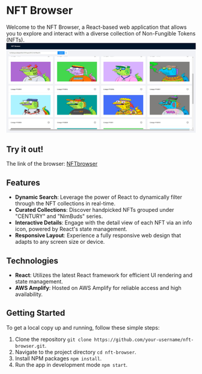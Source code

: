 # NFT Browser

Welcome to the NFT Browser, a React-based web application that allows you to explore and interact with a diverse collection of Non-Fungible Tokens (NFTs).
![screecshot](scs2.png)
## Try it out!
The link of the browser: [NFTbrowser](https://dev8099.dwf7gmjurwrq5.amplifyapp.com/)

## Features

- **Dynamic Search**: Leverage the power of React to dynamically filter through the NFT collections in real-time.
- **Curated Collections**: Discover handpicked NFTs grouped under "CENTURY" and "NimBuds" series.
- **Interactive Details**: Engage with the detail view of each NFT via an info icon, powered by React's state management.
- **Responsive Layout**: Experience a fully responsive web design that adapts to any screen size or device.

## Technologies

- **React**: Utilizes the latest React framework for efficient UI rendering and state management.
- **AWS Amplify**: Hosted on AWS Amplify for reliable access and high availability.

## Getting Started

To get a local copy up and running, follow these simple steps:

1. Clone the repository `git clone https://github.com/your-username/nft-browser.git`.
2. Navigate to the project directory `cd nft-browser`.
3. Install NPM packages `npm install`.
4. Run the app in development mode `npm start`.


